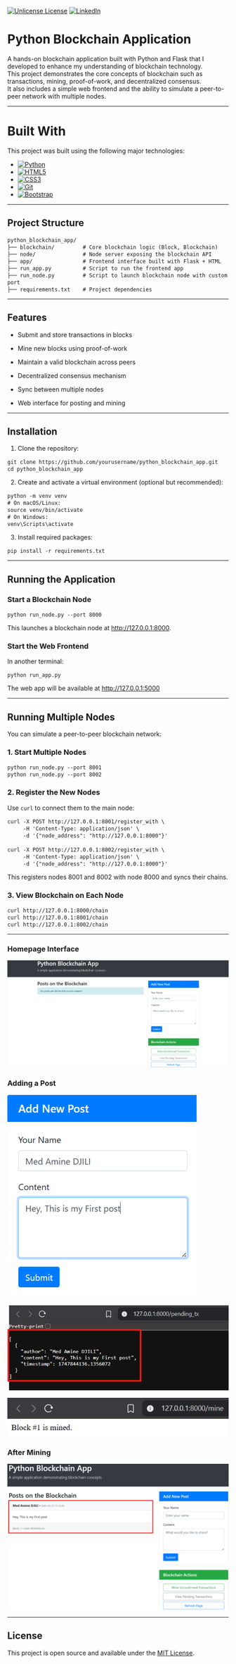 [![Unlicense License][license-shield]][license-url]
[![LinkedIn][linkedin-shield]][linkedin-url]
# **Python Blockchain Application**

A hands-on blockchain application built with Python and Flask that I developed to enhance my understanding of blockchain technology.  
This project demonstrates the core concepts of blockchain such as transactions, mining, proof-of-work, and decentralized consensus.  
It also includes a simple web frontend and the ability to simulate a peer-to-peer network with multiple nodes.

---
# **Built With**

This project was built using the following major technologies:

* [![Python][Python.org]][Python-url]
* [![HTML5][HTML5.org]][HTML5-url]
* [![CSS3][CSS3.org]][CSS3-url]
* [![Git][Git-scm.com]][Git-url]
* [![Bootstrap][Bootstrap.com]][Bootstrap-url]

---

## **Project Structure**

```
python_blockchain_app/
├── blockchain/         # Core blockchain logic (Block, Blockchain)
├── node/               # Node server exposing the blockchain API
├── app/                # Frontend interface built with Flask + HTML
├── run_app.py          # Script to run the frontend app
├── run_node.py         # Script to launch blockchain node with custom port
├── requirements.txt    # Project dependencies
```

---

## **Features**

- Submit and store transactions in blocks
    
- Mine new blocks using proof-of-work
    
- Maintain a valid blockchain across peers
    
- Decentralized consensus mechanism
    
- Sync between multiple nodes
    
- Web interface for posting and mining
    

---

## **Installation**

1. Clone the repository:
    

```
git clone https://github.com/yourusername/python_blockchain_app.git
cd python_blockchain_app
```

2. Create and activate a virtual environment (optional but recommended):
    

```
python -m venv venv
# On macOS/Linux:
source venv/bin/activate
# On Windows:
venv\Scripts\activate
```

3. Install required packages:
    

```
pip install -r requirements.txt
```

---

## **Running the Application**

### Start a Blockchain Node

```
python run_node.py --port 8000
```

This launches a blockchain node at http://127.0.0.1:8000.

### Start the Web Frontend

In another terminal:

```
python run_app.py
```

The web app will be available at http://127.0.0.1:5000

---

## **Running Multiple Nodes**

You can simulate a peer-to-peer blockchain network:

### 1. Start Multiple Nodes

```
python run_node.py --port 8001
python run_node.py --port 8002
```

### 2. Register the New Nodes

Use `curl` to connect them to the main node:

```
curl -X POST http://127.0.0.1:8001/register_with \
     -H 'Content-Type: application/json' \
     -d '{"node_address": "http://127.0.0.1:8000"}'

curl -X POST http://127.0.0.1:8002/register_with \
     -H 'Content-Type: application/json' \
     -d '{"node_address": "http://127.0.0.1:8000"}'
```

This registers nodes 8001 and 8002 with node 8000 and syncs their chains.

### 3. View Blockchain on Each Node

```
curl http://127.0.0.1:8000/chain
curl http://127.0.0.1:8001/chain
curl http://127.0.0.1:8002/chain
```

---
### Homepage Interface

![Home Page](./images/Web-Interface.png)

### Adding a Post

![First Post](./images/first-post.png)

![Pending Transactions](./images/pending_transactions.png)

![Mining the First Block](./images/mine_first_block.png)
### After Mining

![After Mining](./images/after_mining.png)

---

## **License**

This project is open source and available under the [MIT License](https://github.com/SieGer05/BlockPost/blob/main/LICENSE).

[Python.org]: https://img.shields.io/badge/Python-3776AB?style=for-the-badge&logo=python&logoColor=white
[Python-url]: https://www.python.org/
[HTML5.org]: https://img.shields.io/badge/HTML5-E34F26?style=for-the-badge&logo=html5&logoColor=white
[HTML5-url]: https://developer.mozilla.org/en-US/docs/Web/Guide/HTML/HTML5
[CSS3.org]: https://img.shields.io/badge/CSS3-1572B6?style=for-the-badge&logo=css3&logoColor=white
[CSS3-url]: https://developer.mozilla.org/en-US/docs/Web/CSS
[Git-scm.com]: https://img.shields.io/badge/Git-F05032?style=for-the-badge&logo=git&logoColor=white
[Git-url]: https://git-scm.com/
[Bootstrap.com]: https://img.shields.io/badge/Bootstrap-563D7C?style=for-the-badge&logo=bootstrap&logoColor=white
[Bootstrap-url]: https://getbootstrap.com/
[license-shield]: https://img.shields.io/github/license/othneildrew/Best-README-Template.svg?style=for-the-badge
[license-url]: https://github.com/SieGer05/BlockPost/blob/main/LICENSE
[linkedin-shield]: https://img.shields.io/badge/-LinkedIn-black.svg?style=for-the-badge&logo=linkedin&colorB=555
[linkedin-url]: https://www.linkedin.com/in/djili-mohamed-amine-5017b01a0/